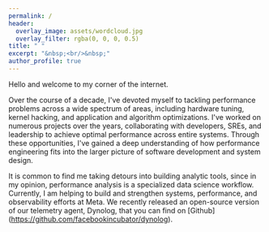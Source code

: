 ```yaml
---
permalink: /
header:
  overlay_image: assets/wordcloud.jpg
  overlay_filter: rgba(0, 0, 0, 0.5)
title: " "
excerpt: "&nbsp;<br/>&nbsp;"
author_profile: true
---
```


Hello and welcome to my corner of the internet.

Over the course of a decade, I've devoted myself to tackling performance problems across a wide spectrum of areas, including hardware tuning, kernel hacking, and application and algorithm optimizations. I've worked on numerous projects over the years, collaborating with developers, SREs, and leadership to achieve optimal performance across entire systems. Through these opportunities, I've gained a deep understanding of how performance engineering fits into the larger picture of software development and system design.
 
It is common to find me taking detours into building analytic tools, since in my opinion, performance analysis is a specialized data science workflow. Currently, I am helping to build and strengthen systems, performance, and observability efforts at Meta.  We recently released an open-source version of our telemetry agent, Dynolog, that you can find on [Github] (https://github.com/facebookincubator/dynolog).
